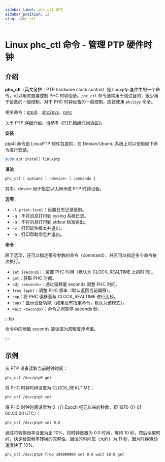 ```yaml
---
sidebar_label: phc_ctl 命令
sidebar_position: 12
slug: /phc_ctl
---
```


# Linux phc_ctl 命令 - 管理 PTP 硬件时钟



## 介绍

**phc_ctl**（英文全拼：PTP hardware clock control）是 linuxptp 套件中的一个命令，可以用来直接控制 PHC 时钟设备。`phc_ctl` 命令通常用于调试目的，很少用于设备的一般控制。对于 PHC 时钟设备的一般控制，应该使用 `phc2sys` 命令。

相关命令：[ptp4l](/linux-command/ptp4l)、[phc2sys](/linux-command/phc2sys)、[pmc](/linux-command/pmc)

关于 PTP 详细介绍，请参考《[PTP 精确时间协议](/protocol/ptp)》。

**安装**：

ptp4l 命令由 LinuxPTP 软件包提供，在 Debian/Ubuntu 系统上可以使用如下命令进行安装。

```bash
sudo apt install linuxptp
```

**语法**：

```bash
phc_ctl [ options ] <device> [ commands ]
```

其中，device 用于指定以太网卡或 PTP 时钟设备。

**选项**：

- `-l print-level`：设置日志记录级别。
- `-q`：不将消息打印到 syslog 系统日志。
- `-Q`：不将消息打印到 stdout 标准输出。
- `-v`：打印软件版本并退出。
- `-h`：打印帮助信息并退出。

**命令**：

除了选项，还可以指定带有参数的命令（command），并且可以指定多个命令依次执行。

- `set [seconds]`：设置 PHC 时间（默认为 CLOCK_REALTIME 上的时间）。
- `get`：获取 PHC 时间。
- `adj <seconds>`：通过偏移量 seconds 调整 PHC 时间。
- `freq [ppb]`：调整 PHC 频率（默认返回当前偏移）。
- `cmp`：将 PHC 偏移量与 CLOCK_REALTIME 进行比较。
- `caps`：显示设备功能（如果没有指定命令，默认为该模式）。
- `wait <seconds>`：命令之间暂停 seconds 秒。

:::tip

命令中的参数 seconds 被读取为双精度浮点值。

:::



## 示例

从 PTP 设备读取当前时钟时间：

```bash
phc_ctl /dev/ptp0 get
```

将 PHC 时钟时间设置为 CLOCK_REALTIME：

```bash
phc_ctl /dev/ptp0 set
```

将 PHC 时钟时间设置为 0（自 Epoch 纪元以来的秒数，即 1970-01-01 00:00:00 UTC）：

```bash
phc_ctl /dev/ptp0 set 0.0
```

通过将转换频率设置为正 10%，将时钟重置为 0.0 时间，等待 10 秒，然后读取时间，快速检查频率转换的完整性。回读的时间应（大约）为 11 秒，因为时钟转动速度快了 10%。

```bash
phc_ctl /dev/ptp0 freq 100000000 set 0.0 wait 10.0 get
```

